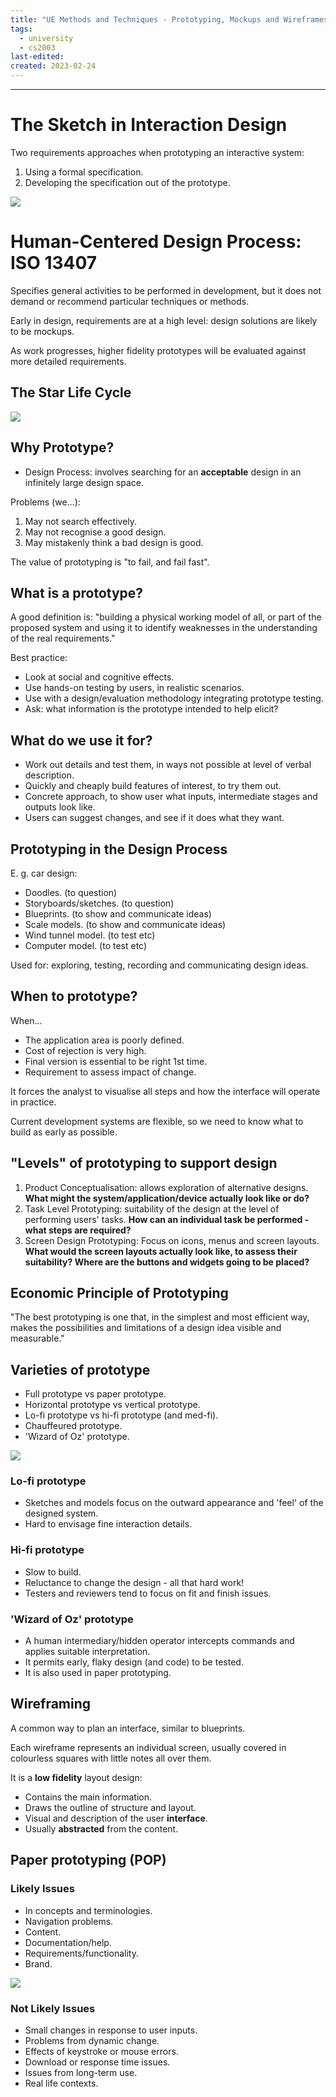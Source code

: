 ```yaml
---
title: "UE Methods and Techniques - Prototyping, Mockups and Wireframes"
tags:
  - university
  - cs2003
last-edited:
created: 2023-02-24
---
```

---
# The Sketch in Interaction Design

Two requirements approaches when prototyping an interactive system:
1. Using a formal specification.
2. Developing the specification out of the prototype.

![](notes/images/Screenshot%202023-02-24%20at%2011.52.22.png)

# Human-Centered Design Process: ISO 13407

Specifies general activities to be performed in development, but it does not demand or recommend particular techniques or methods.

Early in design, requirements are at a high level: design solutions are likely to be mockups.

As work progresses, higher fidelity prototypes will be evaluated against more detailed requirements.

## The Star Life Cycle

![](notes/images/Screenshot%202023-02-24%20at%2011.55.23.png)

## Why Prototype?

- Design Process: involves searching for an **acceptable** design in an infinitely large design space.

Problems (we...):
1. May not search effectively.
2. May not recognise a good design.
3. May mistakenly think a bad design is good.

The value of prototyping is "to fail, and fail fast".

## What is a prototype?

A good definition is: "building a physical working model of all, or part of the proposed system and using it to identify weaknesses in the understanding of the real requirements."

Best practice:
- Look at social and cognitive effects.
- Use hands-on testing by users, in realistic scenarios.
- Use with a design/evaluation methodology integrating prototype testing.
- Ask: what information is the prototype intended to help elicit?

## What do we use it for?

- Work out details and test them, in ways not possible at level of verbal description.
- Quickly and cheaply build features of interest, to try them out.
- Concrete approach, to show user what inputs, intermediate stages and outputs look like.
- Users can suggest changes, and see if it does what they want.

## Prototyping in the Design Process

E. g. car design:
- Doodles. (to question)
- Storyboards/sketches. (to question)
- Blueprints. (to show and communicate ideas)
- Scale models. (to show and communicate ideas)
- Wind tunnel model. (to test etc)
- Computer model. (to test etc)

Used for: exploring, testing, recording and communicating design ideas.

## When to prototype?

When...
- The application area is poorly defined.
- Cost of rejection is very high.
- Final version is essential to be right 1st time.
- Requirement to assess impact of change.

It forces the analyst to visualise all steps and how the interface will operate in practice.

Current development systems are flexible, so we need to know what to build as early as possible.

## "Levels" of prototyping to support design 

1. Product Conceptualisation: allows exploration of alternative designs. **What might the system/application/device actually look like or do?**
2. Task Level Prototyping: suitability of the design at the level of performing users' tasks. **How can an individual task be performed - what steps are required?**
3. Screen Design Prototyping: Focus on icons, menus and screen layouts. **What would the screen layouts actually look like, to assess their suitability? Where are the buttons and widgets going to be placed?**

## Economic Principle of Prototyping

"The best prototyping is one that, in the simplest and most efficient way, makes the possibilities and limitations of a design idea visible and measurable."

## Varieties of prototype

- Full prototype vs paper prototype.
- Horizontal prototype vs vertical prototype.
- Lo-fi prototype vs hi-fi prototype (and med-fi).
- Chauffeured prototype.
- 'Wizard of Oz' prototype.

![](notes/images/Screenshot%202023-02-24%20at%2012.08.36.png)

### Lo-fi prototype
- Sketches and models focus on the outward appearance and 'feel' of the designed system.
- Hard to envisage fine interaction details.

### Hi-fi prototype
- Slow to build.
- Reluctance to change the design - all that hard work!
- Testers and reviewers tend to focus on fit and finish issues.

### 'Wizard of Oz' prototype
- A human intermediary/hidden operator intercepts commands and applies suitable interpretation.
- It permits early, flaky design (and code) to be tested.
- It is also used in paper prototyping.

## Wireframing

A common way to plan an interface, similar to blueprints.

Each wireframe represents an individual screen, usually covered in colourless squares with little notes all over them.

It is a **low fidelity** layout design:
- Contains the main information.
- Draws the outline of structure and layout.
- Visual and description of the user **interface**.
- Usually **abstracted** from the content.

## Paper prototyping (POP)

### Likely Issues
- In concepts and terminologies.
- Navigation problems.
- Content.
- Documentation/help.
- Requirements/functionality.
- Brand.

![](notes/images/Screenshot%202023-02-24%20at%2012.14.51.png)

### Not Likely Issues
- Small changes in response to user inputs.
- Problems from dynamic change.
- Effects of keystroke or mouse errors.
- Download or response time issues.
- Issues from long-term use.
- Real life contexts.